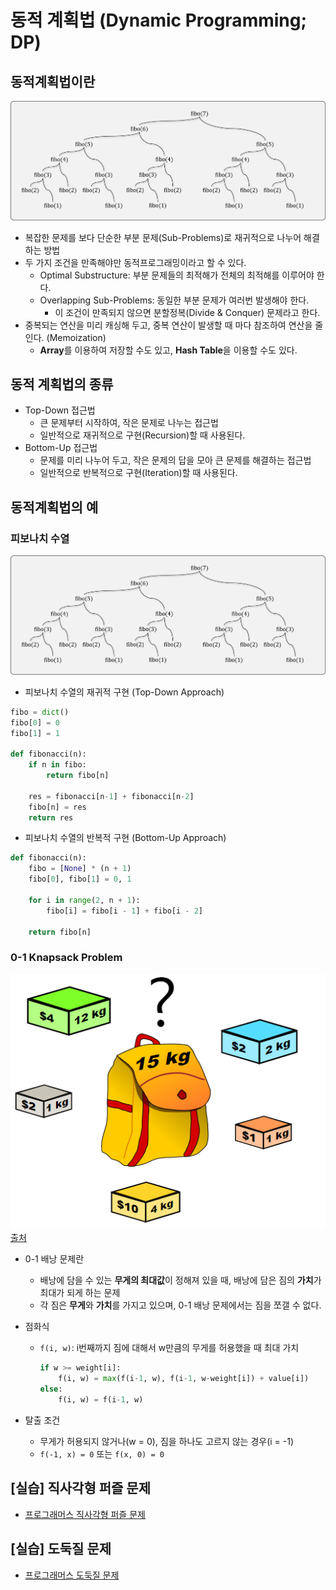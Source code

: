 # 동적 계획법 (Dynamic Programming; DP)

## 동적계획법이란

![DP](img/1.png)

- 복잡한 문제를 보다 단순한 부분 문제(Sub-Problems)로 재귀적으로 나누어 해결하는 방법
- 두 가지 조건을 만족해야만 동적프로그래밍이라고 할 수 있다.
  - Optimal Substructure: 부분 문제들의 최적해가 전체의 최적해를 이루어야 한다.
  - Overlapping Sub-Problems: 동일한 부분 문제가 여러번 발생해야 한다.
    - 이 조건이 만족되지 않으면 분할정복(Divide & Conquer) 문제라고 한다.
- 중복되는 연산을 미리 캐싱해 두고, 중복 연산이 발생할 때 마다 참조하여 연산을 줄인다. (Memoization)
  - **Array**를 이용하여 저장할 수도 있고, **Hash Table**을 이용할 수도 있다.

## 동적 계획법의 종류

- Top-Down 접근법
  - 큰 문제부터 시작하여, 작은 문제로 나누는 접근법
  - 일반적으로 재귀적으로 구현(Recursion)할 때 사용된다.
- Bottom-Up 접근법
  - 문제를 미리 나누어 두고, 작은 문제의 답을 모아 큰 문제를 해결하는 접근법
  - 일반적으로 반복적으로 구현(Iteration)할 때 사용된다.

## 동적계획법의 예

### 피보나치 수열

![피보나치](img/1.png)

- 피보나치 수열의 재귀적 구현 (Top-Down Approach)

```python
fibo = dict()
fibo[0] = 0
fibo[1] = 1

def fibonacci(n):
    if n in fibo:
        return fibo[n]
    
    res = fibonacci[n-1] + fibonacci[n-2]
    fibo[n] = res
    return res
```

- 피보나치 수열의 반복적 구현 (Bottom-Up Approach)

```python
def fibonacci(n):
    fibo = [None] * (n + 1)
    fibo[0], fibo[1] = 0, 1

    for i in range(2, n + 1):
        fibo[i] = fibo[i - 1] + fibo[i - 2]

    return fibo[n]
```

### 0-1 Knapsack Problem

![Knapsack Problem](img/2.png)
[출처](https://en.wikipedia.org/wiki/Knapsack_problem#/media/File:Knapsack.svg)

- 0-1 배낭 문제란
  - 배낭에 담을 수 있는 **무게의 최대값**이 정해져 있을 때, 배낭에 담은 짐의 **가치**가 최대가 되게 하는 문제
  - 각 짐은 **무게**와 **가치**를 가지고 있으며, 0-1 배낭 문제에서는 짐을 쪼갤 수 없다.
- 점화식
  - `f(i, w)`: i번째까지 짐에 대해서 w만큼의 무게를 허용했을 때 최대 가치
  
    ```python
    if w >= weight[i]:
        f(i, w) = max(f(i-1, w), f(i-1, w-weight[i]) + value[i])
    else:
        f(i, w) = f(i-1, w)
    ```

- 탈출 조건
  - 무게가 허용되지 않거나(w = 0), 짐을 하나도 고르지 않는 경우(i = -1)
  - `f(-1, x) = 0` 또는 `f(x, 0) = 0`

## [실습] 직사각형 퍼즐 문제

- [프로그래머스 직사각형 퍼즐 문제](https://programmers.co.kr/learn/courses/30/lessons/12900)

## [실습] 도둑질 문제

- [프로그래머스 도둑질 문제](https://programmers.co.kr/learn/courses/30/lessons/42897)
